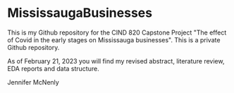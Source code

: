 # MississaugaBusinesses
This is my Github repository for the CIND 820 Capstone Project "The effect of Covid in the early stages on Mississauga businesses". This is a private Github repository. 

As of February 21, 2023 you will find my revised abstract, literature review, EDA reports and data structure.

Jennifer McNenly
